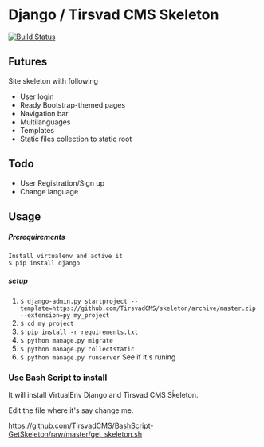 # Django / Tirsvad CMS Skeleton

[![Build Status](https://travis-ci.org/TirsvadCMS/skeleton.svg?branch=master)](https://travis-ci.org/TirsvadCMS/skeleton)

## Futures
Site skeleton with following
* User login
* Ready Bootstrap-themed pages
* Navigation bar
* Multilanguages
* Templates
* Static files collection to static root

## Todo
* User Registration/Sign up
* Change language

## Usage
##### Prerequirements
    Install virtualenv and active it
    $ pip install django
##### setup
1. `$ django-admin.py startproject --template=https://github.com/TirsvadCMS/skeleton/archive/master.zip --extension=py my_project`
2. `$ cd my_project`
3. `$ pip install -r requirements.txt `
4. `$ python manage.py migrate`
5. `$ python manage.py collectstatic`
6. `$ python manage.py runserver` See if it's runing

### Use Bash Script to install
It will install VirtualEnv Django and Tirsvad CMS Sḱeleton.

Edit the file where it's say change me.

https://github.com/TirsvadCMS/BashScript-GetSkeleton/raw/master/get_skeleton.sh